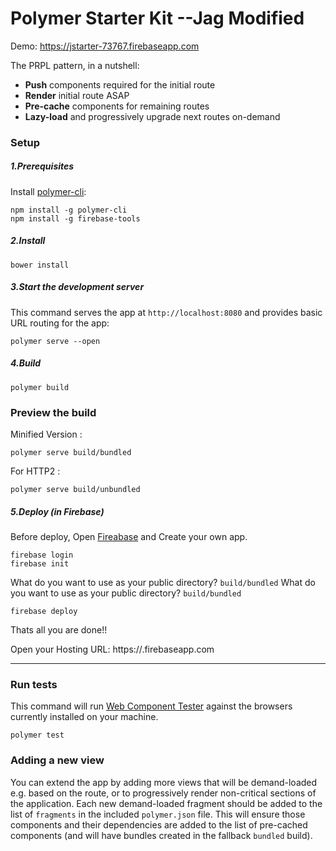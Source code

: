 # Polymer Starter Kit --Jag Modified

Demo: https://jstarter-73767.firebaseapp.com

The PRPL pattern, in a nutshell:

* **Push** components required for the initial route
* **Render** initial route ASAP
* **Pre-cache** components for remaining routes
* **Lazy-load** and progressively upgrade next routes on-demand

### Setup

##### 1.Prerequisites

Install [polymer-cli](https://github.com/Polymer/polymer-cli):

    npm install -g polymer-cli
    npm install -g firebase-tools

##### 2.Install

    bower install

##### 3.Start the development server

This command serves the app at `http://localhost:8080` and provides basic URL
routing for the app:

    polymer serve --open


##### 4.Build

    polymer build

### Preview the build

Minified Version :

    polymer serve build/bundled
    
For HTTP2 :

    polymer serve build/unbundled



##### 5.Deploy (in Firebase)

Before deploy, Open [Fireabase](https://firebase.google.com/) and Create your own app.


    firebase login
    firebase init

What do you want to use as your public directory? `build/bundled`
What do you want to use as your public directory? `build/bundled`


    firebase deploy


Thats all you are done!!

Open your Hosting URL: https://<firebase-app-name>.firebaseapp.com


---
### Run tests

This command will run
[Web Component Tester](https://github.com/Polymer/web-component-tester) against the
browsers currently installed on your machine.

    polymer test

### Adding a new view

You can extend the app by adding more views that will be demand-loaded
e.g. based on the route, or to progressively render non-critical sections
of the application.  Each new demand-loaded fragment should be added to the
list of `fragments` in the included `polymer.json` file.  This will ensure
those components and their dependencies are added to the list of pre-cached
components (and will have bundles created in the fallback `bundled` build).
